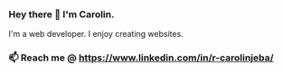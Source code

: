 ### Hey there 👋 I'm Carolin.
I'm a web developer. I enjoy creating websites.
### 📫 Reach me @ https://www.linkedin.com/in/r-carolinjeba/
